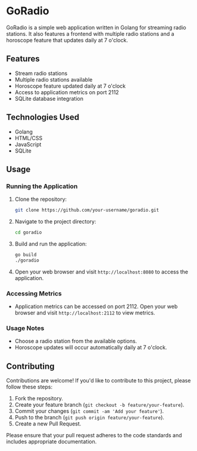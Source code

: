 # GoRadio

GoRadio is a simple web application written in Golang for streaming radio stations. It also features a frontend with multiple radio stations and a horoscope feature that updates daily at 7 o'clock.

## Features

- Stream radio stations
- Multiple radio stations available
- Horoscope feature updated daily at 7 o'clock
- Access to application metrics on port 2112
- SQLite database integration

## Technologies Used

- Golang
- HTML/CSS
- JavaScript
- SQLite

## Usage

### Running the Application

1. Clone the repository:

    ```bash
    git clone https://github.com/your-username/goradio.git
    ```

2. Navigate to the project directory:

    ```bash
    cd goradio
    ```

3. Build and run the application:

    ```bash
    go build
    ./goradio
    ```

4. Open your web browser and visit `http://localhost:8080` to access the application.

### Accessing Metrics

- Application metrics can be accessed on port 2112. Open your web browser and visit `http://localhost:2112` to view metrics.

### Usage Notes

- Choose a radio station from the available options.
- Horoscope updates will occur automatically daily at 7 o'clock.

## Contributing

Contributions are welcome! If you'd like to contribute to this project, please follow these steps:

1. Fork the repository.
2. Create your feature branch (`git checkout -b feature/your-feature`).
3. Commit your changes (`git commit -am 'Add your feature'`).
4. Push to the branch (`git push origin feature/your-feature`).
5. Create a new Pull Request.

Please ensure that your pull request adheres to the code standards and includes appropriate documentation.
